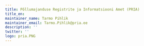 ```yaml
---
title: Põllumajanduse Registrite ja Informatsiooni Amet (PRIA)
title_en:
maintainer_name: Tarmo Pihlik
maintainer_email: Tarmo.Pihlik@pria.ee
description: ''
twitter: ''
logo: pria.PNG
---
```

